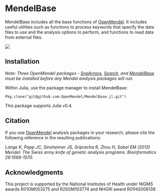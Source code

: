 # MendelBase

MendelBase includes all the base functions of [OpenMendel](https://openmendel.github.io). It includes useful utilities such as functions to process keywords that specify the data files to use and the analysis options to perform, and functions to read data from external files.

[![](https://img.shields.io/badge/docs-current-blue.svg)](https://OpenMendel.github.io/MendelBase.jl)

## Installation

*Note: Three OpenMendel packages - [SnpArrays](https://github.com/OpenMendel/SnpArrays.jl), [Search](https://github.com/OpenMendel/Search.jl), and [MendelBase](https://github.com/OpenMendel/MendelBase.jl) must be installed before any Mendel analysis packages will run.*

Within Julia, use the package manager to install MendelBase:

    Pkg.clone("git@github.com:OpenMendel/MendelBase.jl.git")

This package supports Julia v0.4.

## Citation

If you use [OpenMendel](https://openmendel.github.io) analysis packages in your research, please cite the following reference in the resulting publications:

*Lange K, Papp JC, Sinsheimer JS, Sripracha R, Zhou H, Sobel EM (2013) Mendel: The Swiss army knife of genetic analysis programs. Bioinformatics 29:1568-1570.*

<!--- ## Contributing
We welcome contributions to this Open Source project. To contribute, follow this procedure ... --->

## Acknowledgments

This project is supported by the National Institutes of Health under NIGMS awards R01GM053275 and R25GM103774 and NHGRI award R01HG006139.